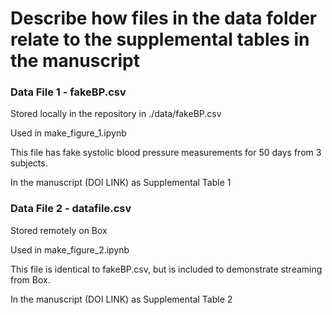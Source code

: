 # Describe how files in the data folder relate to the supplemental tables in the manuscript
### Data File 1 - fakeBP.csv
Stored locally in the repository in ./data/fakeBP.csv

Used in make_figure_1.ipynb

This file has fake systolic blood pressure measurements for 50 days from 3 subjects. 

In the manuscript (DOI LINK) as Supplemental Table 1

### Data File 2 - datafile.csv
Stored remotely on Box

Used in make_figure_2.ipynb

This file is identical to fakeBP.csv, but is included to demonstrate streaming from Box.

In the manuscript (DOI LINK) as Supplemental Table 2
